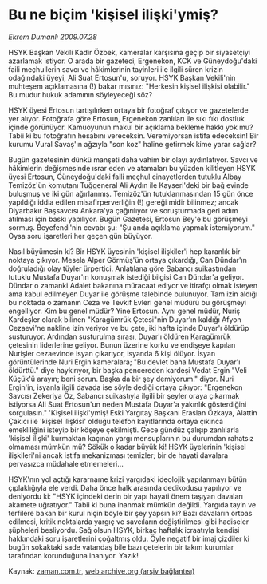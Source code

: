# Bu ne biçim  'kişisel ilişki'ymiş?

*Ekrem Dumanlı 2009.07.28*

<td class="columnist-detail">
<p>HSYK Başkan Vekili Kadir Özbek, kameralar karşısına geçip bir siyasetçiyi azarlamak istiyor. O arada bir gazeteci, Ergenekon, KCK ve Güneydoğu'daki faili meçhullerin savcı ve hâkimlerinin tayinleri ile ilgili süren krizin odağındaki üyeyi, Ali Suat Ertosun'u, soruyor. HSYK Başkan Vekili'nin muhteşem açıklamasına (!) bakar mısınız: "Herkesin kişisel ilişkisi olabilir." Bu mudur hukuk adamının söyleyeceği söz?</p>
<p>
<div id="haberMetinDiv">
<p>HSYK üyesi Ertosun tartışılırken ortaya bir fotoğraf çıkıyor ve gazetelerde yer alıyor. Fotoğrafa göre Ertosun, Ergenekon zanlıları ile sıkı fıkı dostluk içinde görünüyor. Kamuoyunun makul bir açıklama bekleme hakkı yok mu? Tabii ki bu fotoğrafın hesabını vereceksin. Veremiyorsan istifa edeceksin! Bir kurumu Vural Savaş'ın ağzıyla "son koz" haline getirmek kime yarar sağlar?
<p>Bugün gazetesinin dünkü manşeti daha vahim bir olayı aydınlatıyor. Savcı ve hâkimlerin değişmesinde ısrar eden ve atamaları bu yüzden kilitleyen HSYK üyesi Ertosun, Güneydoğu'daki faili meçhul cinayetlerden tutuklu Albay Temizöz'ün komutanı Tuğgeneral Ali Aydın ile Kayseri'deki bir bağ evinde buluşmuş ve iki gün ağırlanmış. Temizöz'ün tutuklanmasından 15 gün önce yapıldığı iddia edilen misafirperverliğin (!) gereği midir bilinmez; ancak Diyarbakır Başsavcısı Ankara'ya çağırılıyor ve soruşturmada geri adım atılması için baskı yapılıyor. Bugün Gazetesi, Ertosun Bey'e bu görüşmeyi sormuş. Beyefendi'nin cevabı şu: "Şu anda açıklama yapmak istemiyorum." Oysa soru işaretleri her geçen gün büyüyor.
<p>Nasıl büyümesin ki? Bir HSYK üyesinin 'kişisel ilişkiler'i hep karanlık bir noktaya çıkıyor. Mesela Alper Görmüş'ün ortaya çıkardığı, Can Dündar'ın doğruladığı olay tüyler ürpertici. Anlatılana göre Sabancı suikastından tutuklu Mustafa Duyar'ın konuşmak istediği bilgisi Can Dündar'a geliyor. Dündar o zamanki Adalet bakanına müracaat ediyor ve itirafçı olmak isteyen ama kabul edilmeyen Duyar ile görüşme talebinde bulunuyor. Tam izin aldığı bu noktada o zamanın Ceza ve Tevkif Evleri genel müdürü bu görüşmeyi engelliyor. Kim bu genel müdür? Yine Ertosun. Aynı genel müdür, Nuriş Kardeşler olarak bilinen "Karagümrük Çetesi"nin Duyar'ın kaldığı Afyon Cezaevi'ne nakline izin veriyor ve bu çete, iki hafta içinde Duyar'ı öldürüp susturuyor. Ardından susturulma sırası, Duyar'ı öldüren Karagümrük çetesinin liderlerine geliyor. Bunun üzerine korku ve endişeye kapılan Nurişler cezaevinde isyan çıkarıyor, isyanda 6 kişi ölüyor. İsyan görüntülerinde Nuri Ergin kameralara; "Bu devlet bana Mustafa Duyar'ı öldürttü." diye haykırıyor, bir başka pencereden kardeşi Vedat Ergin "Veli Küçük'ü arayın; beni sorun. Başka da bir şey demiyorum." diyor. Nuri Ergin'in, isyanla ilgili davada ise şöyle dediği ortaya çıkıyor: "Ergenekon Savcısı Zekeriya Öz, Sabancı suikastıyla ilgili bir şeyler oraya çıkarmak istiyorsa Ali Suat Ertosun'un neden Mustafa Duyar'a yakınlık gösterdiğini sorgulasın." 'Kişisel ilişki'ymiş! Eski Yargıtay Başkanı Eraslan Özkaya, Alattin Çakıcı ile 'kişisel ilişkisi' olduğu telefon kayıtlarında ortaya çıkınca emekliliğini isteyip bir köşeye çekilmişti. Gece gündüz çalışıp zanlılarla 'kişisel ilişki' kurmaktan kaçınan yargı mensuplarının bu durumdan rahatsız olmaması mümkün mü? Sökük o kadar büyük ki! HSYK üyelerinin 'kişisel ilişkileri'ni ancak istifa mekanizması temizler; bir de hayati davalara pervasızca müdahale etmemeleri...
<p>HSYK'nın yol açtığı kararname krizi yargıdaki ideolojik yapılanmayı bütün çıplaklığıyla ele verdi. Daha önce halk arasında dedikodusu yapılıyor ve deniyordu ki: "HSYK içindeki derin bir yapı hayati önem taşıyan davaları akamete uğratıyor." Tabii ki buna inanmak mümkün değildi. Yargıda tayin ve terfilere bakan bir kurul niçin böyle bir şey yapsın ki? Bazı davaların örtbas edilmesi, kritik noktalarda yargıç ve savcıların değiştirilmesi gibi hadiseler şüpheleri besliyordu. Sağ olsun HSYK, birkaç haftalık icraatıyla kendisi hakkındaki soru işaretlerini çoğaltmış oldu. Öyle negatif bir imaj çizdiler ki bugün sokaktaki sade vatandaş bile bazı çetelerin bir takım kurumlar tarafından korunduğuna inanıyor. Yazık! </p></p></p></p></div>
</p>
<a href="http://web.archive.org/web/20110104185515/mailto:e.dumanli@zaman.com.tr">
</a></td>

Kaynak: [zaman.com.tr](http://zaman.com.tr/yazar.do?yazino=874013), [web.archive.org (arşiv bağlantısı)](http://web.archive.org/web/20110104185515/http://www.zaman.com.tr/yazar.do?yazino=874013)
